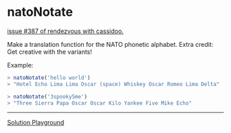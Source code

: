 # natoNotate

[issue #387 of rendezvous with cassidoo.](https://buttondown.com/cassidoo/archive/believe-in-the-power-of-your-own-voice-al-gore/)

Make a translation function for the NATO phonetic alphabet.
Extra credit: Get creative with the variants!

Example:

```ts
> natoNotate('hello world')
> "Hotel Echo Lima Lima Oscar (space) Whiskey Oscar Romeo Lima Delta"

> natoNotate('3spooky5me')
> "Three Sierra Papa Oscar Oscar Kilo Yankee Five Mike Echo"
```

---

[Solution Playground](https://tsplay.dev/mLjlkw)
